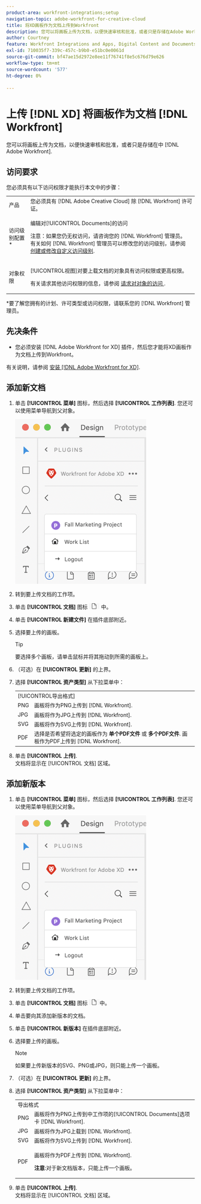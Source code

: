 ```yaml
---
product-area: workfront-integrations;setup
navigation-topic: adobe-workfront-for-creative-cloud
title: 将XD画板作为文档上传到Workfront
description: 您可以将画板上传为文档，以便快速审核和批准，或者只是存储在Adobe Workfront中。
author: Courtney
feature: Workfront Integrations and Apps, Digital Content and Documents
exl-id: 710035f7-339c-457c-b9b0-e51bc0e0061d
source-git-commit: bf47ae15d2972e8ee11f76741f8e5c676d79e626
workflow-type: tm+mt
source-wordcount: '577'
ht-degree: 0%

---
```



# 上传 [!DNL XD] 将画板作为文档 [!DNL Workfront]

您可以将画板上传为文档，以便快速审核和批准，或者只是存储在中 [!DNL Adobe Workfront].

## 访问要求

您必须具有以下访问权限才能执行本文中的步骤：

<table style="table-layout:auto"> 
 <col> 
 <col> 
 <tbody> 
  <tr> 
   <!-- <td role="rowheader">[!DNL Adobe Workfront] plan*</td> 
   <td> <p>[!UICONTROL Pro] or higher</p> </td> 
  </tr> 
  <tr data-mc-conditions=""> 
   <td role="rowheader">[!DNL Adobe Workfront] license*</td> 
   <td> <p>[!UICONTROL Work] or [!UICONTROL Plan]</p> </td> 
  </tr> 
  <tr> -->
   <td role="rowheader">产品</td> 
   <td>您必须具有 [!DNL Adobe Creative Cloud] 除 [!DNL Workfront] 许可证。</td> 
  </tr> 
  <tr> 
   <td role="rowheader">访问级别配置*</td> 
   <td> <p>编辑对[!UICONTROL Documents]的访问</p> <p>注意：如果您仍无权访问，请咨询您的 [!DNL Workfront] 管理员。 有关如何 [!DNL Workfront] 管理员可以修改您的访问级别，请参阅 <a href="../../administration-and-setup/add-users/configure-and-grant-access/create-modify-access-levels.md" class="MCXref xref">创建或修改自定义访问级别</a>.</p> </td> 
  </tr> 
  <tr> 
   <td role="rowheader">对象权限</td> 
   <td> <p>[!UICONTROL视图]对要上载文档的对象具有访问权限或更高权限。</p> <p>有关请求其他访问权限的信息，请参阅 <a href="../../workfront-basics/grant-and-request-access-to-objects/request-access.md" class="MCXref xref">请求对对象的访问 </a>.</p> </td> 
  </tr> 
 </tbody> 
</table>

&#42;要了解您拥有的计划、许可类型或访问权限，请联系您的 [!DNL Workfront] 管理员。

## 先决条件

* 您必须安装 [!DNL Adobe Workfront for XD] 插件，然后您才能将XD画板作为文档上传到Workfront。

有关说明，请参阅 [安装 [!DNL Adobe Workfront for XD]](/help/quicksilver/workfront-integrations-and-apps/adobe-workfront-for-creative-cloud/wf-adobe-xd-install.md).

## 添加新文档

1. 单击 **[!UICONTROL 菜单]** 图标，然后选择 **[!UICONTROL 工作列表]**. 您还可以使用菜单导航到父对象。

   ![](assets/menu-350x440.png)

1. 转到要上传文档的工作项。
1. 单击 **[!UICONTROL 文档]** 图标 ![](assets/documents.png) 中。

1. 单击 **[!UICONTROL 新建文件]** 在插件底部附近。
1. 选择要上传的画板。

   >[!TIP]
   >
   >要选择多个画板，请单击鼠标并将其拖动到所需的画板上。
1. （可选）在 **[!UICONTROL 更新]** 的上界。
1. 选择 **[!UICONTROL 资产类型]** 从下拉菜单中：

   <table style="table-layout:auto">
    <col>
    <col>
    <tbody>
     <tr>
      <td colspan="2" role="rowheader">[!UICONTROL导出格式]</td>
     </tr>
     <tr>
      <td role="rowheader">PNG</td>
      <td>画板将作为PNG上传到 [!DNL Workfront]. </td>
     </tr>
     <tr>
      <td role="rowheader">JPG</td>
      <td>画板将作为JPG上传到 [!DNL Workfront]. <br></td>
     </tr>
     <tr>
      <td role="rowheader">SVG</td>
      <td>画板将作为SVG上传到 [!DNL Workfront]. </td>
     </tr>
     <tr>
      <td role="rowheader">PDF</td>
      <td>选择是否希望将选定的画板作为 <strong>单个PDF文件</strong> 或 <strong>多个PDF文件</strong>. 画板作为PDF上传到 [!DNL Workfront].</td>
     </tr>
    </tbody>
   </table>


1. 单击 **[!UICONTROL 上传]**.\
   文档将显示在 [!UICONTROL 文档] 区域。

## 添加新版本

1. 单击 **[!UICONTROL 菜单]** 图标，然后选择 **[!UICONTROL 工作列表]**. 您还可以使用菜单导航到父对象。

   ![](assets/menu-350x440.png)

1. 转到要上传文档的工作项。
1. 单击 **[!UICONTROL 文档]** 图标 ![](assets/documents.png)中。

1. 单击要向其添加新版本的文档。
1. 单击 **[!UICONTROL 新版本]** 在插件底部附近。
1. 选择要上传的画板。

   >[!NOTE]
   >
   >如果要上传新版本的SVG、PNG或JPG，则只能上传一个画板。

1. （可选）在 **[!UICONTROL 更新]** 的上界。

1. 选择 **[!UICONTROL 资产类型]** 从下拉菜单中：

   <table style="table-layout:auto">
    <col>
    <col>
    <tbody>
     <tr>
      <td colspan="2" role="rowheader">导出格式</td>
     </tr>
     <tr>
      <td role="rowheader">PNG</td>
      <td>画板将作为PNG上传到中工作项的[!UICONTROL Documents]选项卡 [!DNL Workfront]. </td>
     </tr>
     <tr>
      <td role="rowheader">JPG</td>
      <td>画板将作为JPG上载到 [!DNL Workfront]. <br></td>
     </tr>
     <tr>
      <td role="rowheader">SVG</td>
      <td>画板将作为SVG上传到 [!DNL Workfront]. </td>
     </tr>
     <tr>
      <td role="rowheader">PDF</td>
      <td><p>画板将作为PDF上传到 [!DNL Workfront].</p>
      <p><strong>注意</strong>:对于新文档版本，只能上传一个画板。</p>
      </td>
     </tr>
    </tbody>
   </table>

1. 单击 **[!UICONTROL 上传]**.\
   文档将显示在 [!UICONTROL 文档] 区域。
